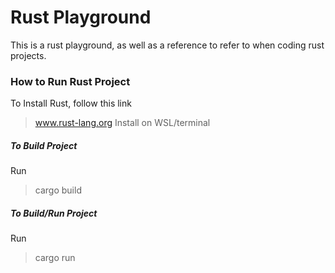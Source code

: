 
# Rust Playground

This is a rust playground, as well as a reference to refer to when coding rust projects.

### How to Run Rust Project

 To Install Rust, follow this link
 > www.rust-lang.org
 Install on WSL/terminal

##### To Build Project

Run
> cargo build

##### To Build/Run Project

Run
> cargo run

